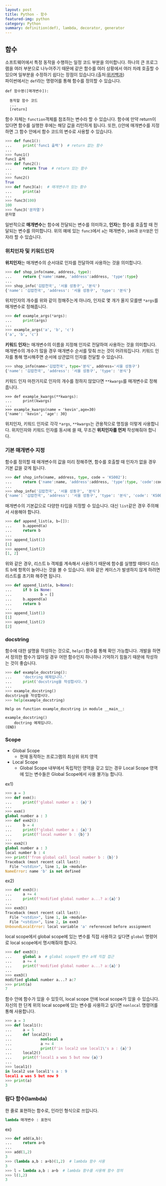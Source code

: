 ```yaml
---
layout: post
title: Python - 함수
featured-img: python
category: Python
summary: definition(def), lambda, decorator, generator
---
```

## 함수
소프트웨어에서 특정 동작을 수행하는 일정 코드 부분을 의미합니다. 하나의 큰 프로그램을 여러 부분으로 나누어주기 때문에 같은 함수를 여러 상황에서 여러 차례 호출할 수 있으며 일부분을 수정하기 쉽다는 장점이 있습니다.(출처:[위키백과](https://ko.wikipedia.org/wiki/%ED%95%A8%EC%88%98_(%ED%94%84%EB%A1%9C%EA%B7%B8%EB%9E%98%EB%B0%8D)#%EA%B8%B0%EB%B3%B8_%EA%B0%9C%EB%85%90))<br>
파이썬에서는 `def`라는 명령어를 통해 함수를 정의할 수 있습니다.
```
def 함수명([매개변수]):

  동작할 함수 코드
  ...
  [return]
```
함수 자체는 `function`객체를 참조하는 변수라 할 수 있습니다. 함수에 만약 return이 있다면 함수를 실행한 후에는 해당 값을 리턴하게 됩니다. 또한, ()안에 매개변수를 지정하면 그 함수 안에서 함수 코드의 변수로 사용할 수 있습니다.
```python
>>> def func1():
...     print('func1 출력')  # return 없는 함수
...
>>> func1()
func1 출력
>>> def func2():
...     return True  # return 있는 함수
...
>>> func2()
True
>>> def func3(a):  # 매개변수가 있는 함수
...     print(a)
...
>>> func3(100)
100
>>> func3('문자열')
문자열
```
일반적으로 **매개변수**는 함수에 전달되는 변수를 의미하고, **인자**는 함수를 호출할 때 전달되는 변수를 의미합니다. 위의 예에 있는 `func3`에서 `a`는 매개변수, `100`과 `문자열`은 인자라 할 수 있습니다.

### 위치인자 및 키워드인자
**위치인자**는 매개변수의 순서대로 인자를 전달하여 사용하는 것을 의미합니다.
```python
>>> def shop_info(name, address, type):
...     return {'name':name, 'address':address, 'type':type}
...
>>> shop_info('김밥천국', '서울 성동구', '분식')
{'name': '김밥천국', 'address': '서울 성동구', 'type': '분식'}
```
위치인자의 개수를 위와 같이 정해주는게 아니라, 인자로 몇 개가 올지 모를땐 `*args`를 매개변수로 정해줍니다.
```python
>>> def example_args(*args):
...     print(args)
...
>>> example_args('a', 'b', 'c')
('a', 'b', 'c')
```
**키워드 인자**는 매개변수의 이름을 지정해 인자로 전달하여 사용하는 것을 의미합니다. 매개변수의 개수가 많을 경우 매개변수 순서를 맞춰 쓰는 것이 어려워집니다. 키워드 인자를 통해 명시해주면 순서에 상관없이 인자를 전달할 수 있습니다.
```python
>>> shop_info(name='김밥천국', type='분식', address='서울 성동구')
{'name': '김밥천국', 'address': '서울 성동구', 'type': '분식'}
```
키워드 인자 마찬가지로 인자의 개수를 정하지 않았다면 `**kwargs`를 매개변수로 정해줍니다.
```
>>> def example_kwargs(**kwargs):
...     print(kwargs)
...
>>> example_kwargs(name = 'kevin',age=30)
{'name': 'kevin', 'age': 30}
```
위치인자, 키워드 인자로 각각 `*args`, `**kwargs`는 관용적으로 명칭을 이렇게 사용합니다.
위치인자와 키워드 인자를 동시에 쓸 때, 무조건 **위치인자를 먼저** 작성해줘야 합니다.

### 기본 매개변수 지정
함수를 정의할 때 매개변수의 값을 미리 정해주면, 함수를 호출할 때 인자가 없을 경우 기본 값을 갖게 됩니다.
```python
>>> def shop_info(name, address, type, code = 'KS002'):
...     return {'name':name, 'address':address, 'type':type, 'code':code}
...
>>> shop_info('김밥천국', '서울 성동구', '분식')
{'name': '김밥천국', 'address': '서울 성동구', 'type': '분식', 'code': 'KS002'}
```
매개변수의 기본값으로 다양한 타입을 지정할 수 있습니다. 대신 `list`같은 경우 주의해서 사용해야 합니다.
```python
>>> def append_list(a, b=[]):
...     b.append(a)
...     return b
...
>>> append_list(1)
[1]
>>> append_list(2)
[1, 2]
```
위와 같은 경우, 리스트 b 객체를 계속해서 사용하기 때문에 함수를 실행할 때마다 리스트 b에 항목이 늘어나는 것을 볼 수 있습니다. 위와 같은 케이스가 발생하지 않게 하려면 리스트를 초기화 해주면 됩니다.
```python
>>> def append_list(a, b=None):
...     if b is None:
...             b = []
...     b.append(a)
...     return b
...
>>> append_list(1)
[1]
>>> append_list(2)
[2]
```
### docstring
함수에 대한 설명을 작성하는 것으로, `help()`함수를 통해 확인 가능합니다. 개발을 하면서 정의한 함수가 많아질 경우 어떤 함수인지 하나하나 기억하기 힘들기 때문에 작성하는 것이 좋습니다.
```python
>>> def example_docstring():
...     'doctring 예제입니다.'
...     print('docstring을 작성합시다.')
...
>>> example_docstring()
docstring을 작성합시다.
>>> help(example_docstring)
```
```
Help on function example_docstring in module __main__:

example_docstring()
    doctring 예제입니다.
(END)
```

### Scope
* Global Scope
  * 현재 동작하는 프로그램의 최상위 위치 영역
* Local Scope
  * Global Scope 내부에서 독립적인 영역을 갖고 있는 경우
Local Scope 영역에 있는 변수들은 Global Scope에서 사용 불가능 합니다.

ex1)
```python
>>> a = 3
>>> def exm():
...     print(f'global number a : {a}')
...
>>> exm()
global number a : 3
>>> def exm2():
...     b = 4
...     print(f'global number a : {a}')
...     print(f'local number b : {b}')
...
>>> exm2()
global number a : 3
local number b : 4
>>> print(f'from global call local number b : {b}')
Traceback (most recent call last):
  File "<stdin>", line 1, in <module>
NameError: name 'b' is not defined
```
ex2)
```python
>>> def exm3():
...     a += 4
...     print(f'modified global number a...? a:{a}')
...
>>> exm3()
Traceback (most recent call last):
  File "<stdin>", line 1, in <module>
  File "<stdin>", line 2, in exm3
UnboundLocalError: local variable 'a' referenced before assignment
```
local scope에서 global scope에 있는 변수를 직접 사용하고 싶다면 `global` 명령어로 local scope에서 명시해줘야 합니다.
```python
>>> def exm3():
...     global a  # global scope의 변수 a에 직접 접근
...     a += 4
...     print(f'modified global number a...? a:{a}')
...
>>> exm3()
modified global number a...? a:7
>>> print(a)
7
```
함수 안에 함수가 있을 수 있듯이, local scope 안에 local scope가 있을 수 있습니다. 자신의 한 단계 위의 local scope에 있는 변수를 사용하고 싶다면 `nonlocal` 명령어를 통해 사용합니다.
```python
>>> a = 3
>>> def local1():
...     a = 5
...     def local2():
...             nonlocal a
...             a += 4
...             print(f'in local2 use local1\'s a : {a}')
...     local2()
...     print(f'local1 a was 5 but now {a}')
...
>>> local1()
in local2 use local1's a : 9
local1 a was 5 but now 9
>>> print(a)
3
```
### 람다 함수(lambda)
한 줄로 표현하는 함수로, 인라인 형식으로 쓰입니다.
```python
lambda 매개변수 : 표현식
```

ex)
```python
>>> def add(a,b):
...     return a+b
...
>>> add(1,2)
3
>>> (lambda a,b : a+b)(1,2)  # lambda 함수 사용
3
>>> l = lambda a,b : a+b  # lambda 함수를 사용해 함수 정의
>>> l(1,2)
3
```

